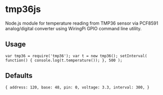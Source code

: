 tmp36js
=======

Node.js module for temperature reading from TMP36 sensor via PCF8591 analog/digital converter using WiringPi GPIO command line utility.

Usage
-----
`var tmp36 = require('tmp36');
var t = new tmp36();
setInterval(
	function() {
		console.log(t.temperature());
	},
	500
);`

Defaults
--------
`{
	address: 120,
	base: 48,
	pin: 0,
	voltage: 3.3,
	interval: 300,
}`
